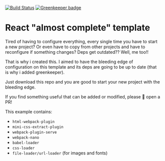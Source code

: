 [![Build Status](https://travis-ci.org/PlayMa256/react-initial-bootstrap.svg?branch=master)](https://travis-ci.org/PlayMa256/react-initial-bootstrap) [![Greenkeeper badge](https://badges.greenkeeper.io/PlayMa256/react-initial-bootstrap.svg)](https://greenkeeper.io/)
# React "almost complete" template

Tired of having to configure everything, every single time you have to start a new project? Or even have to copy from other projects and have to reconfigure if something changes? Deps get outdated?? Well, me too!!

That is why i created this. I aimed to have the bleeding edge of configuration on this template and its deps are going to be up to date (that is why i added greenkeeper).

Just download this repo and you are good to start your new project with the bleeding edge. 

If you find something useful that can be added or modified, please :pray: open a PR!

This example contains: 
* `html-webpack-plugin`
* `mini-css-extract-plugin`
* `webpack-plugin-serve`
* `webpack-nano`
* `babel-loader`
* `css-loader`
* `file-loader/url-loader` (for images and fonts)
